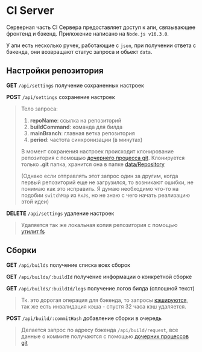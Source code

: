# CI Server

Серверная часть CI Сервера предоставляет доступ к апи, связывающее фронтенд и бэкенд. Приложение написано на `Node.js v16.3.0`.

У апи есть несколько ручек, работающие с `json`,
при получении ответа с бэкенда, они возвращают статус запроса и обьект `data`.

## Настройки репозитория

**GET** `/api/settings` получение сохраненных настроек

**POST** `/api/settings` cохранение настроек

> Тело запроса:
>
> 1. **repoName**: ссылка на репозиторий
> 2. **buildCommand**: команда для билда
> 3. **mainBranch**: главная ветка репозитория
> 4. **period**: частота синхронизации (в минутах)
>
> В момент сохранения настроек происходит клонирование репозитория с помощью [дочернего процесса git](https://github.com/Super-Cereal/CiServer/blob/master/src/utils/childProcesses/gitCloneRepo.js). Клонируется только **.git** папка,
> хранится она в папке [data/Repository](https://github.com/Super-Cereal/CiServer/tree/master/data)
>
> (Однако если отправлять этот запрос один за другим, когда первый репозиторий еще не загрузился, то возникают ошибки, не понимаю как это исправить. Я думаю необходимо что-то на подобии `switchMap` из `RxJs`, но не знаю с чего начать реализацию этой идеи)

**DELETE** `/api/settings` удаление настроек

> Удаляется так же локальная копия репозитория с помощью [утилит fs](https://github.com/Super-Cereal/CiServer/blob/master/src/utils/deleteSavedStructures.js)

## Сборки

**GET** `/api/builds` получение списка всех сборок

**GET** `/api/builds/:buildId` получение информации о конкретной сборке

**GET** `/api/builds/:buildId/logs` получение логов билда (сплошной текст)

> Тк. это дорогая операция для бэкенда, то запросы [кэшируются](https://github.com/Super-Cereal/CiServer/blob/master/src/utils/cacheBuildLogs.js), так же есть инвалидация кэша - спустя 32 часа кэш удаляется.

**POST** `/api/build/:commitHash` добавление сборки в очередь

> Делается запрос по адресу бэкенда `/api/build/request`,
> все данные о коммите получаются с помощью [дочерних процессов git](https://github.com/Super-Cereal/CiServer/blob/master/src/utils/childProcesses/gitGetCommitData.js)
